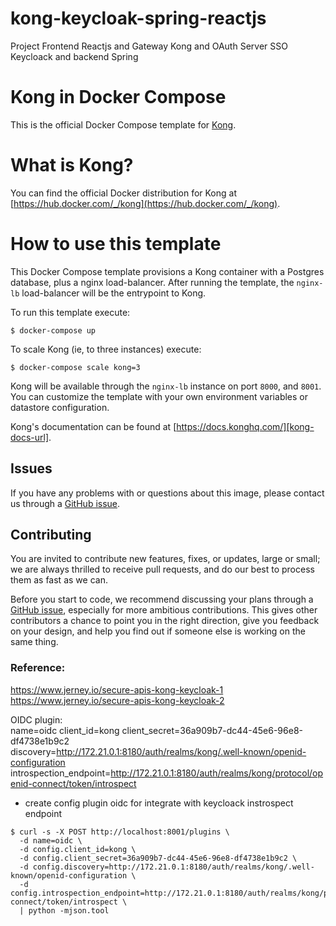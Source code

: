 # kong-keycloak-spring-reactjs
Project Frontend Reactjs and Gateway Kong and OAuth Server SSO Keycloack and backend Spring

# Kong in Docker Compose

This is the official Docker Compose template for [Kong][kong-site-url].

# What is Kong?

You can find the official Docker distribution for Kong at [https://hub.docker.com/_/kong](https://hub.docker.com/_/kong).

# How to use this template

This Docker Compose template provisions a Kong container with a Postgres database, plus a nginx load-balancer. After running the template, the `nginx-lb` load-balancer will be the entrypoint to Kong.

To run this template execute:

```shell
$ docker-compose up
```

To scale Kong (ie, to three instances) execute:

```shell
$ docker-compose scale kong=3
```

Kong will be available through the `nginx-lb` instance on port `8000`, and `8001`. You can customize the template with your own environment variables or datastore configuration.

Kong's documentation can be found at [https://docs.konghq.com/][kong-docs-url].

## Issues

If you have any problems with or questions about this image, please contact us through a [GitHub issue][github-new-issue].

## Contributing

You are invited to contribute new features, fixes, or updates, large or small; we are always thrilled to receive pull requests, and do our best to process them as fast as we can.

Before you start to code, we recommend discussing your plans through a [GitHub issue][github-new-issue], especially for more ambitious contributions. This gives other contributors a chance to point you in the right direction, give you feedback on your design, and help you find out if someone else is working on the same thing.

[kong-site-url]: https://konghq.com/
[kong-docs-url]: https://docs.konghq.com/
[github-new-issue]: https://github.com/Kong/docker-kong/issues/new

### Reference: 
https://www.jerney.io/secure-apis-kong-keycloak-1  
https://www.jerney.io/secure-apis-kong-keycloak-2  

OIDC plugin:  
name=oidc 
client_id=kong 
client_secret=36a909b7-dc44-45e6-96e8-df4738e1b9c2  
discovery=http://172.21.0.1:8180/auth/realms/kong/.well-known/openid-configuration  
introspection_endpoint=http://172.21.0.1:8180/auth/realms/kong/protocol/openid-connect/token/introspect  

* create config plugin oidc for integrate with keycloack instrospect endpoint  
``` shell
$ curl -s -X POST http://localhost:8001/plugins \
  -d name=oidc \
  -d config.client_id=kong \
  -d config.client_secret=36a909b7-dc44-45e6-96e8-df4738e1b9c2 \
  -d config.discovery=http://172.21.0.1:8180/auth/realms/kong/.well-known/openid-configuration \
  -d config.introspection_endpoint=http://172.21.0.1:8180/auth/realms/kong/protocol/openid-connect/token/introspect \
  | python -mjson.tool  
```

